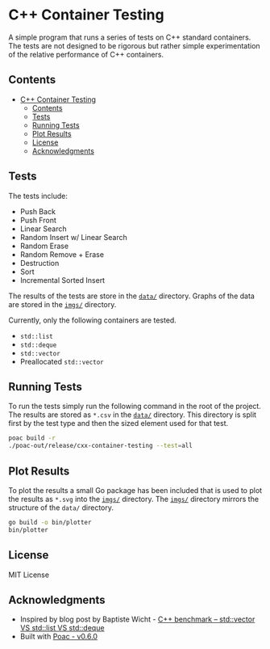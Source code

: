 # C++ Container Testing

A simple program that runs a series of tests on C++ standard containers. The tests are not designed to be rigorous but rather simple experimentation of the relative performance of C++ containers.

## Contents

- [C++ Container Testing](#c-container-testing)
  - [Contents](#contents)
  - [Tests](#tests)
  - [Running Tests](#running-tests)
  - [Plot Results](#plot-results)
  - [License](#license)
  - [Acknowledgments](#acknowledgments)

## Tests

The tests include:

- Push Back
- Push Front
- Linear Search
- Random Insert w/ Linear Search
- Random Erase
- Random Remove + Erase
- Destruction
- Sort
- Incremental Sorted Insert

The results of the tests are store in the [`data/`](data/) directory. Graphs of the data are stored in the [`imgs/`](imgs/) directory.

Currently, only the following containers are tested.

- `std::list`
- `std::deque`
- `std::vector`
- Preallocated `std::vector`

## Running Tests

To run the tests simply run the following command in the root of the project. The results are stored as `*.csv` in the [`data/`](data/) directory. This directory is split first by the test type and then the sized element used for that test.

```sh
poac build -r
./poac-out/release/cxx-container-testing --test=all
```

## Plot Results

To plot the results a small Go package has been included that is used to plot the results as `*.svg` into the [`imgs/`](imgs/) directory. The [`imgs/`](imgs/) directory mirrors the structure of the `data/` directory.

```sh
go build -o bin/plotter
bin/plotter
```

## License

MIT License

## Acknowledgments

- Inspired by blog post by Baptiste Wicht - [C++ benchmark – std::vector VS std::list VS std::deque](https://baptiste-wicht.com/posts/2012/12/cpp-benchmark-vector-list-deque.html)
- Built with [Poac - v0.6.0](https://poac.dev/)
